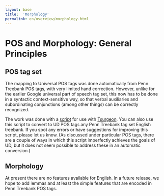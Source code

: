 ```yaml
---
layout: base
title:  'Morphology'
permalink: en/overview/morphology.html
---
```


# POS and Morphology: General Principles

## POS tag set

The mapping to Universal POS tags was done automatically from Penn Treebank POS tags, with very limited hand correction. However, unlike for the earlier Google universal part of speech tag set, this now has to be done in a syntactic context-sensitive way, so that verbal auxiliaries and subordinating conjunctions (among other things) can be correctly recognized.

The work was done with a [script](https://github.com/stanfordnlp/CoreNLP/blob/master/data/edu/stanford/nlp/upos/ENUniversalPOS.tsurgeon) for use with [Tsurgeon](http://nlp.stanford.edu/software/tregex.shtml). You can also use this script to convert to UD POS tags any Penn Treebank tag set English treebank.  If you spot any errors or have suggestions for improving this script, please let us know. (As discussed under particular POS tags, there are a couple of ways in which this script imperfectly achieves the goals of UD, but it does not seem possible to address these in an automatic conversion.)

## Morphology

At present there are no features available for English. In a future release, we hope to add lemmas and at least the simple features that are encoded in Penn Treebank POS tags.
